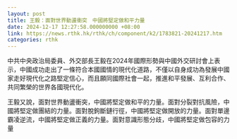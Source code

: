 ```yaml
---
layout: post
title: 王毅：面對世界動盪衝突　中國將堅定做和平力量
date: 2024-12-17 12:27:58.000000000 +08:00
link: https://news.rthk.hk/rthk/ch/component/k2/1783821-20241217.htm
categories: rthk
---
```


中共中央政治局委員、外交部長王毅在2024年國際形勢與中國外交研討會上表示，中國成功走出了一條符合本國國情的現代化道路，不僅以自身成功為發展中國家走好現代化之路堅定信心，而且願同國際社會一起，推進和平發展、互利合作、共同繁榮的世界各國現代化。

王毅又說，面對世界動盪衝突，中國將堅定做和平的力量。面對分裂對抗風險，中國將堅定做團結的力量。面對脫鉤斷鏈行徑，中國將堅定做開放的力量。面對單邊霸凌逆流，中國將堅定做正義的力量。面對意識形態分歧，中國將堅定做包容的力量
